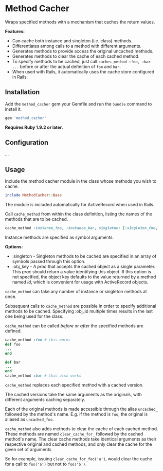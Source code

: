 # Method Cacher

Wraps specified methods with a mechanism that caches the return values.

__Features:__

+ Can cache both instance and singleton (i.e. class) methods.
+ Differentiates among calls to a method with different arguments.
+ Generates methods to provide access the original uncached methods.
+ Generates methods to clear the cache of each cached method.
+ To specify methods to be cached, just call `caches_method :foo, :bar ...` before or after the actual definition of `foo` and `bar`.
+ When used with Rails, it automatically uses the cache store configured in Rails.

## Installation

Add the `method_cacher` gem your Gemfile and run the `bundle` command to install it.

```ruby
gem 'method_cacher'
```

__Requires Ruby 1.9.2 or later.__

## Configuration

...

## Usage

Include the method cacher module in the class whose methods you wish to cache.

```ruby
include MethodCacher::Base
```

The module is included automatically for ActiveRecord when used in Rails.

Call `cache_method` from within the class definition, listing the names of the methods that are to be cached.

```ruby
cache_method :instance_foo, :instance_bar, singleton: [:singleton_foo, :singleton_bar], obj_key: proc { |obj| obj.obj_key }
```

Instance methods are specified as symbol arguments.

__Options:__

+ :singleton - Singleton methods to be cached are specified in an array of symbols passed through this option.
+ :obj\_key - A _proc_ that accepts the cached object as a single parameter.  This _proc_ should return a value identifying this object.
    If this option is not specified, the object key defaults to the value returned by a method named _id_, which is convenient for usage
    with ActiveRecord objects.

`cache_method` can take any number of instance or singleton methods at once.

Subsequent calls to `cache_method` are possible in order to specify additional methods to be cached.
Specifying :obj\_id multiple times results in the last one being used for the class.

`cache_method` can be called _before_ or _after_ the specified methods are defined.

```ruby
cache_method :foo # this works
def foo
...
end

def bar
...
end
cache_method :bar # this also works
```

`cache_method` replaces each specified method with a cached version.

The cached versions take the same arguments as the originals, with different arguments caching separately.

Each of the original methods is made accessible through the alias `uncached_` followed by the method's name.
E.g. if the method is `foo`, the original is aliased as `uncached_foo`.

`cache_method` also adds methods to clear the cache of each cached method.
These methods are named `clear_cache_for_` followed by the cached method's name.
The clear cache methods take identical arguments as their respective original and cached methods, and only
clear the cache for the given set of arguments.

So for example, issuing `clear_cache_for_foo('a')`, would clear the cache for a call to `foo('a')`
but not to `foo('b')`.